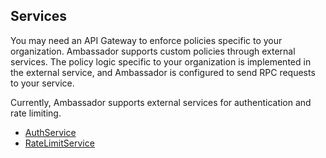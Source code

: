 ## Services

You may need an API Gateway to enforce policies specific to your organization. Ambassador supports custom policies through external services. The policy logic specific to your organization is implemented in the external service, and Ambassador is configured to send RPC requests to your service.

Currently, Ambassador supports external services for authentication and rate limiting.

* [AuthService](auth-service.md)
* [RateLimitService](rate-limit-service.md)
